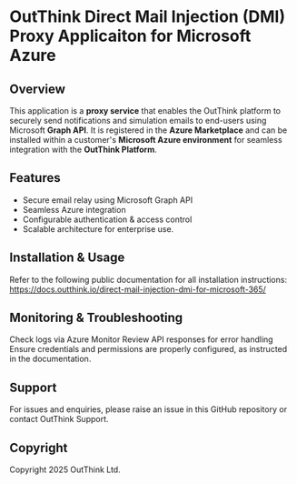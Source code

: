 # OutThink Direct Mail Injection (DMI) Proxy Applicaiton for Microsoft Azure

## Overview
This application is a **proxy service** that enables the OutThink platform to securely send notifications and simulation emails to end-users using Microsoft **Graph API**.
It is registered in the **Azure Marketplace** and can be installed within a customer's **Microsoft Azure environment** for seamless integration with the **OutThink Platform**.

## Features
- Secure email relay using Microsoft Graph API
- Seamless Azure integration
- Configurable authentication & access control
- Scalable architecture for enterprise use.

## Installation & Usage

Refer to the following public documentation for all installation instructions:
https://docs.outthink.io/direct-mail-injection-dmi-for-microsoft-365/

## Monitoring & Troubleshooting
Check logs via Azure Monitor
Review API responses for error handling
Ensure credentials and permissions are properly configured, as instructed in the documentation.

## Support
For issues and enquiries, please raise an issue in this GitHub repository or contact OutThink Support.

## Copyright
Copyright 2025 OutThink Ltd.
